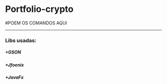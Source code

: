 # Portfolio-crypto

#POEM OS COMANDOS AQUI

***

### Libs usadas:
##### +GSON
##### +Jfoenix
##### +JavaFx


